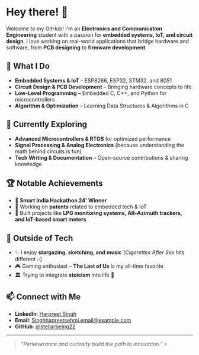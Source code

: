 # Hey there! 👋  

Welcome to my GitHub! I'm an **Electronics and Communication Engineering** student with a passion for **embedded systems, IoT, and circuit design**. I love working on real-world applications that bridge hardware and software, from **PCB designing** to **firmware development**.  

## 🔧 What I Do  
- **Embedded Systems & IoT** – ESP8266, ESP32, STM32, and 8051  
- **Circuit Design & PCB Development** – Bringing hardware concepts to life  
- **Low-Level Programming** – Embedded C, C++, and Python for microcontrollers  
- **Algorithm & Optimization** – Learning Data Structures & Algorithms in C  

## 🚀 Currently Exploring  
- **Advanced Microcontrollers & RTOS** for optimized performance  
- **Signal Processing & Analog Electronics** (because understanding the math behind circuits is fun)  
- **Tech Writing & Documentation** – Open-source contributions & sharing knowledge  

## 🏆 Notable Achievements  
- 🏅 **Smart India Hackathon 24' Winner**  
- 📜 Working on **patents** related to embedded tech & IoT  
- 🔧 Built projects like **LPG monitoring systems, Alt-Azimuth trackers, and IoT-based smart meters**  

## 🎵 Outside of Tech  
- ✨ I enjoy **stargazing, sketching, and music** (*Cigarettes After Sex* hits different 🎶)  
- 🎮 Gaming enthusiast – **The Last of Us** is my all-time favorite  
- 🏛️ Trying to integrate **stoicism** into life 🤍  

## 📫 Connect with Me  
- **LinkedIn**: [Harpreet Singh](https://linkedin.com/in/harpreet-singh22)  
- **Email**: [Singhhapreetsehmi.email@example.com](mailto:Singhhapreetsehmi.email@example.com)  
- **GitHub**: [@stellarbeing22](https://github.com/stellarbeing22)  

---

> *"Perseverance and curiosity build the path to innovation."* ⚡  
